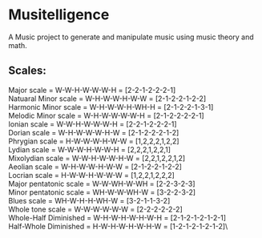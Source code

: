 # Musitelligence

A Music project to generate and manipulate music using music theory and math.

## Scales:

Major scale 		= 	W-W-H-W-W-W-H	=	[2-2-1-2-2-2-1]\
Natuaral Minor scale 	= 	W-H-W-W-H-W-W	=	[2-1-2-2-1-2-2]\
Harmonic Minor scale 	= 	W-H-W-W-H-WH-H  =	[2-1-2-2-1-3-1]\
Melodic Minor scale 	= 	W-H-W-W-W-W-H 	=	[2-1-2-2-2-2-1]\
Ionian scale 		= 	W-W-H-W-W-W-H 	=	[2-2-1-2-2-2-1]\
Dorian scale 		=	W-H-W-W-W-H-W 	=	[2-1-2-2-2-1-2]\
Phrygian scale 		= 	H-W-W-W-H-W-W 	=	[1,2,2,2,1,2,2]\
Lydian scale 		= 	W-W-W-H-W-W-H 	=	[2,2,2,1,2,2,1]\
Mixolydian scale 	= 	W-W-H-W-W-H-W	=	[2,2,1,2,2,1,2]\
Aeolian scale 		= 	W-H-W-W-H-W-W	=	[2-1-2-2-1-2-2]\
Locrian scale 		= 	H-W-W-H-W-W-W	=	[1,2,2,1,2,2,2]\
Major pentatonic scale  = 	W-W-WH-W-WH	=	[2-2-3-2-3]\
Minor pentatonic scale 	= 	WH-W-W-WH-W	=	[3-2-2-3-2]\
Blues scale 		=	WH-W-H-H-WH-W	=	[3-2-1-1-3-2]\
Whole tone scale 	=	W-W-W-W-W-W	=	[2-2-2-2-2-2]\
Whole-Half Diminished	=	W-H-W-H-W-H-W-H	=	[2-1-2-1-2-1-2-1]\
Half-Whole Diminished	=	H-W-H-W-H-W-H-W	=	[1-2-1-2-1-2-1-2]\
